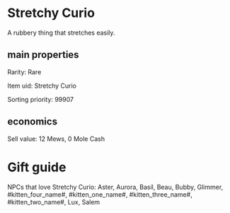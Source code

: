 # Stretchy Curio

A rubbery thing that stretches easily.

## main properties

Rarity: Rare

Item uid: Stretchy Curio

Sorting priority: 99907

## economics

Sell value: 12 Mews, 0 Mole Cash

# Gift guide

NPCs that love Stretchy Curio: Aster, Aurora, Basil, Beau, Bubby, Glimmer, #kitten_four_name#, #kitten_one_name#, #kitten_three_name#, #kitten_two_name#, Lux, Salem
